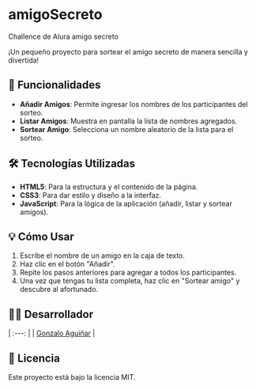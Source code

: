 # amigoSecreto
Challence de Alura amigo secreto

¡Un pequeño proyecto para sortear el amigo secreto de manera sencilla y divertida!

## 🚀 Funcionalidades

- **Añadir Amigos**: Permite ingresar los nombres de los participantes del sorteo.
- **Listar Amigos**: Muestra en pantalla la lista de nombres agregados.
- **Sortear Amigo**: Selecciona un nombre aleatorio de la lista para el sorteo.

## 🛠️ Tecnologías Utilizadas

- **HTML5**: Para la estructura y el contenido de la página.
- **CSS3**: Para dar estilo y diseño a la interfaz.
- **JavaScript**: Para la lógica de la aplicación (añadir, listar y sortear amigos).

## 💡 Cómo Usar

1.  Escribe el nombre de un amigo en la caja de texto.
2.  Haz clic en el botón "Añadir".
3.  Repite los pasos anteriores para agregar a todos los participantes.
4.  Una vez que tengas tu lista completa, haz clic en "Sortear amigo" y descubre al afortunado.

## 👨‍💻 Desarrollador

| :---: |
| [Gonzalo Aguiñar](https://github.com/gonchiaguilar90-crypto) |

## 📜 Licencia

Este proyecto está bajo la licencia MIT.
